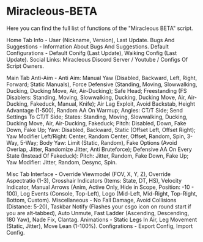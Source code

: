 # Miracleous-BETA
Here you can find the full list of functions of the "Miracleous BETA" script.

Home Tab
Info - User (Nickname, Version), Last Update.
Bugs And Suggestions - Information About Bugs And Suggestions.
Default Configurations - Default Conifg (Last Update), Waiking Config (Last Update).
Social Links: Miracleous Discord Server / Youtube / Configs Of Script Owners.

Main Tab
Anti-Aim - Anti Aim: Manual Yaw (Disabled, Backward, Left, Right, Forward; Static Manuals), Force Defensive (Standing, Moving, Slowwalking, Ducking, Ducking Move, Air, Air-Ducking); Safe Head; Freestanding (FS Disablers: Standing, Moving, Slowwalking, Ducking, Ducking Move, Air, Air-Ducking, Fakeduck, Manual, Knife); Air Lag Exploit, Avoid Backstab, Height Advantage (1-500), Random AA On Warmup; Angles: CT/T Side; Send Settings To CT/T Side; States: Standing, Moving, Slowwalking, Ducking, Ducking Move, Air, Air-Ducking, Fakeduck; Pitch: Disabled, Down, Fake Down, Fake Up; Yaw: Disabled, Backward, Static (Offset Left, Offset Right); Yaw Modifier Left/Right: Center, Random Center, Offset, Random, Spin, 3-Way, 5-Way; Body Yaw: Limit (Static, Random), Fake Options (Avoid Overlap, Jitter, Randomize Jitter, Anti Bruteforce); Defensive AA On Every State (Instead Of Fakeduck): Pitch: Jitter, Random, Fake Down, Fake Up; Yaw Modifier: Jitter, Random, Desync, Spin.

Misc Tab
Interface - Override Viewmodel (FOV, X, Y, Z), Override Aspectratio (1-3), Crosshair Indicators (Items: State, DT, HS), Velocity Indicator, Manual Arrows (Anim, Active Only, Hide in Scope, Position: -10 - 100), Log Events (Console, Top-Left), Logo (Mid-Left, Mid-Right, Top-Right, Bottom, Custom).
Miscellaneous - No Fall Damage, Avoid Collisions (Distance: 5-20), Taskbar Notify (Flashes your csgo icon on round start if you are alt-tabbed), Auto Unmute, Fast Ladder (Ascending, Descending, 180 Yaw), Nade Fix, Clantag.
Animations - Static Legs In Air, Leg Movement (Static, Jitter), Move Lean (1-100%).
Configrations - Export Config, Import Config.
